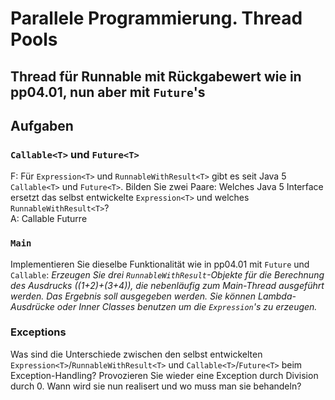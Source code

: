 # Parallele Programmierung. Thread Pools #

## Thread für Runnable mit Rückgabewert wie in pp04.01, nun aber mit ``Future``'s ##

## Aufgaben ##


### ``Callable<T>`` und ``Future<T>`` ###
F:
Für ``Expression<T>`` und ``RunnableWithResult<T>`` gibt es seit Java 5 ``Callable<T>`` und ``Future<T>``. Bilden Sie zwei Paare: Welches Java 5 Interface ersetzt das selbst entwickelte ``Expression<T>`` und welches ``RunnableWithResult<T>``?  
A:
Callable<Expression>
Futurre<RunnableWithResults>

### ``Main`` ###

Implementieren Sie dieselbe Funktionalität wie in pp04.01 mit ``Future`` und ``Callable``: *Erzeugen Sie drei ``RunnableWithResult``-Objekte für die Berechnung des Ausdrucks ((1+2)+(3+4)), die nebenläufig zum Main-Thread ausgeführt werden. Das Ergebnis soll ausgegeben werden. Sie können *Lambda-Ausdrücke* oder *Inner Classes* benutzen um die ``Expression``'s zu erzeugen.*

### Exceptions ###
 
Was sind die Unterschiede zwischen den selbst entwickelten ``Expression<T>``/``RunnableWithResult<T>`` und ``Callable<T>``/``Future<T>`` beim Exception-Handling? Provozieren Sie wieder eine Exception durch Division durch 0. Wann wird sie nun realisert und wo muss man sie behandeln?